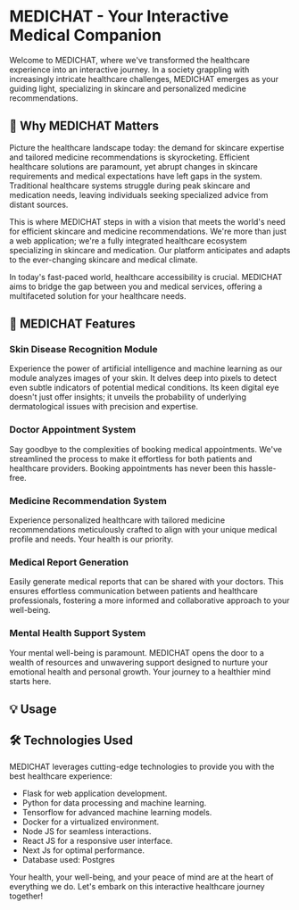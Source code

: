 # MEDICHAT - Your Interactive Medical Companion

Welcome to MEDICHAT, where we've transformed the healthcare experience into an interactive journey. In a society grappling with increasingly intricate healthcare challenges, MEDICHAT emerges as your guiding light, specializing in skincare and personalized medicine recommendations. 

## 🌟 Why MEDICHAT Matters

Picture the healthcare landscape today: the demand for skincare expertise and tailored medicine recommendations is skyrocketing. Efficient healthcare solutions are paramount, yet abrupt changes in skincare requirements and medical expectations have left gaps in the system. Traditional healthcare systems struggle during peak skincare and medication needs, leaving individuals seeking specialized advice from distant sources.

This is where MEDICHAT steps in with a vision that meets the world's need for efficient skincare and medicine recommendations. We're more than just a web application; we're a fully integrated healthcare ecosystem specializing in skincare and medication. Our platform anticipates and adapts to the ever-changing skincare and medical climate.

In today's fast-paced world, healthcare accessibility is crucial. MEDICHAT aims to bridge the gap between you and medical services, offering a multifaceted solution for your healthcare needs.

## 🚀 MEDICHAT Features

### Skin Disease Recognition Module
Experience the power of artificial intelligence and machine learning as our module analyzes images of your skin. It delves deep into pixels to detect even subtle indicators of potential medical conditions. Its keen digital eye doesn't just offer insights; it unveils the probability of underlying dermatological issues with precision and expertise.

### Doctor Appointment System
Say goodbye to the complexities of booking medical appointments. We've streamlined the process to make it effortless for both patients and healthcare providers. Booking appointments has never been this hassle-free.

### Medicine Recommendation System
Experience personalized healthcare with tailored medicine recommendations meticulously crafted to align with your unique medical profile and needs. Your health is our priority.

### Medical Report Generation
Easily generate medical reports that can be shared with your doctors. This ensures effortless communication between patients and healthcare professionals, fostering a more informed and collaborative approach to your well-being.

### Mental Health Support System
Your mental well-being is paramount. MEDICHAT opens the door to a wealth of resources and unwavering support designed to nurture your emotional health and personal growth. Your journey to a healthier mind starts here.

## 💡 Usage


## 🛠️ Technologies Used
MEDICHAT leverages cutting-edge technologies to provide you with the best healthcare experience:

- Flask for web application development.
- Python for data processing and machine learning.
- Tensorflow for advanced machine learning models.
- Docker for a virtualized environment.
- Node JS for seamless interactions.
- React JS for a responsive user interface.
- Next Js for optimal performance.
- Database used: Postgres

Your health, your well-being, and your peace of mind are at the heart of everything we do. Let's embark on this interactive healthcare journey together!
